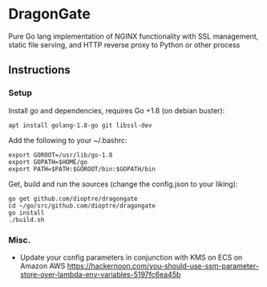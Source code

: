 # DragonGate
Pure Go lang implementation of NGINX functionality with SSL management, static file serving, and HTTP reverse proxy to Python or other process

## Instructions

### Setup
Install go and dependencies, requires Go +1.8 (on debian buster):
```
apt install golang-1.8-go git libssl-dev
```
Add the following to your ~/.bashrc:
```
export GOROOT=/usr/lib/go-1.8
export GOPATH=$HOME/go
export PATH=$PATH:$GOROOT/bin:$GOPATH/bin
```
Get, build and run the sources (change the config.json to your liking):
```
go get github.com/dioptre/dragongate
cd ~/go/src/github.com/dioptre/dragongate
go install
./build.sh
```

### Misc.
* Update your config parameters in conjunction with KMS on ECS on Amazon AWS https://hackernoon.com/you-should-use-ssm-parameter-store-over-lambda-env-variables-5197fc6ea45b


